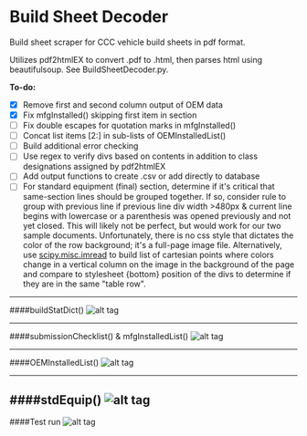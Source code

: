 # Build Sheet Decoder
Build sheet scraper for CCC vehicle build sheets in pdf format.

Utilizes pdf2htmlEX to convert .pdf to .html, then parses html using beautifulsoup. See BuildSheetDecoder.py.

**To-do:**
- [X] Remove first and second column output of OEM data
- [X] Fix mfgInstalled() skipping first item in section
- [ ] Fix double escapes for quotation marks in mfgInstalled()
- [ ] Concat list items [2:] in sub-lists of OEMInstalledList()
- [ ] Build additional error checking
- [ ] Use regex to verify divs based on contents in addition to class designations assigned by pdf2htmlEX
- [ ] Add output functions to create .csv or add directly to database
- [ ] For standard equipment (final) section, determine if it's critical that same-section lines should be grouped together. If so, consider rule to group with previous line if previous line div width >480px & current line begins with lowercase or a parenthesis was opened previously and not yet closed. This will likely not be perfect, but would work for our two sample documents. Unfortunately, there is no css style that dictates the color of the row background; it's a full-page image file. Alternatively, use [scipy.misc.imread](https://docs.scipy.org/doc/scipy/reference/generated/scipy.misc.imread.html) to build list of cartesian points where colors change in a vertical column on the image in the background of the page and compare to stylesheet {bottom} position of the divs to determine if they are in the same "table row".

---
####buildStatDict()
![alt tag](https://cloud.githubusercontent.com/assets/23618756/22548332/fa87c866-e913-11e6-8c30-754d3f0d8224.png)

---
####submissionChecklist() & mfgInstalledList()
![alt tag](https://cloud.githubusercontent.com/assets/23618756/22548117/fa65f66a-e912-11e6-8c62-0f7dc67c7390.png)

---
####OEMInstalledList()
![alt tag](https://cloud.githubusercontent.com/assets/23618756/22548113/fa6149b2-e912-11e6-8605-16c4a0c6dfc6.png)

---
####stdEquip()
![alt tag](https://cloud.githubusercontent.com/assets/23618756/22548115/fa626b80-e912-11e6-883c-9928a507ee3f.png)
---
####Test run
![alt tag](https://cloud.githubusercontent.com/assets/23618756/22530352/215a44d4-e8a9-11e6-8e8a-dee3e55904d4.gif)
